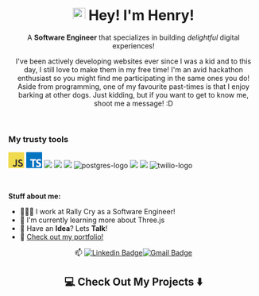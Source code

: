 <h1 align="center"><img src="https://media.giphy.com/media/hvRJCLFzcasrR4ia7z/giphy.gif" width="25px" height="25px"> Hey! I'm Henry!</h1>

<p align="center">
A <strong>Software Engineer</strong> that specializes in building <i>delightful</i> digital experiences!

<p align="center"> 
I've been actively developing websites ever since I was a kid and to this day, I still love to make them in my free time! I'm an avid hackathon enthusiast so you might find me participating in the same ones you do! Aside from programming, one of my favourite past-times is that I enjoy barking at other dogs. Just kidding, but if you want to get to know me, shoot me a message!  :D
</p>

<br>

### My trusty tools
<p> 
  
  <a href="https://en.wikipedia.org/wiki/JavaScript" title="JavaScript"><img src="javascript.png" /></a>
  <a href="https://www.typescriptlang.org/" title="TypeScript"><img src="typescript.png" /></a>
  <img src="https://cdn.jsdelivr.net/gh/devicons/devicon@latest/icons/react/react-original.svg" width="35px">
  <img src="https://cdn.jsdelivr.net/gh/devicons/devicon@latest/icons/html5/html5-plain.svg" width="35px">
  <img src="https://cdn.jsdelivr.net/gh/devicons/devicon@latest/icons/css3/css3-plain.svg" width="35px">
  <img src="https://res.cloudinary.com/nico1711/image/upload/c_scale,h_30/v1598849660/postgresql_zsfd9p.png" alt="postgres-logo" width="35px">
  <img src="https://cdn.jsdelivr.net/gh/devicons/devicon@latest/icons/nodejs/nodejs-plain.svg" width="35px">
  <img src="https://cdn.jsdelivr.net/gh/devicons/devicon@latest/icons/git/git-original.svg" width="35px">
  <img src="https://res.cloudinary.com/nico1711/image/upload/c_scale,h_30/v1598849650/twilio_j6qvbk.png" width="35px" alt="twilio-logo">
  
</p>

<br>



**Stuff about me:**

- 👨🏽‍💻 I work at Rally Cry as a Software Engineer!
- 🌱 I'm currently learning more about Three.js
- 💬 Have an **Idea**? Lets **Talk**!
- 📝 <a href="https://henry-ngan.com" title="Portfolio Page">Check out my portfolio!</a>





<div align="center">
  
📫 [![Linkedin Badge](https://img.shields.io/badge/-henryngann-blue?style=flat-square&logo=Linkedin&logoColor=white&link=https://www.linkedin.com/in/henry-ngan-183620b6)](https://www.linkedin.com/in/henryngan)[![Gmail Badge](https://img.shields.io/badge/-henrynganwork@gmail.com-c14438?style=flat-square&logo=Gmail&logoColor=white&link=mailto:henrynganwork@gmail.com)](mailto:henrynganwork@gmail.com)

</div>

<h2  align="center">💻 Check Out My Projects ⬇️ </h2>
